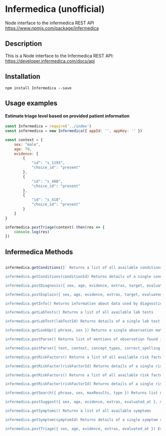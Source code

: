 # Infermedica (unofficial)
Node interface to the infermedica REST API https://www.npmjs.com/package/infermedica

## Description

This is a Node interface to the Infermedica REST API: https://developer.infermedica.com/docs/api

## Installation

```npm install Infermedica --save```

## Usage examples

#### Estimate triage level based on provided patient information
```js
const Infermedica = require('../index')
const infermedica = new Infermedica({ appId: '', appKey: '' })

const context = {
    sex: "male",
    age: 70,
    evidence: [
        {
            "id": "s_1193",
            "choice_id": "present"
        },
        {
            "id": "s_488",
            "choice_id": "present"
        },
        {
            "id": "s_418",
            "choice_id": "present"
        }
    ]
}

infermedica.postTriage(context).then(res => {
    console.log(res)
})

```

## Infermedica Methods

```js

infermedica.getConditions()` Returns a list of all available conditions.

infermedica.getConditions(conditionId) Returns details of a single condition specified by id parameter 

infermedica.postDiagnosis({ sex, age, evidence, extras, target, evaluated_at }) Suggests possible diagnoses and relevant observations

infermedica.postExplain({ sex, age, evidence, extras, target, evaluated_at }) Explains which evidence impact probability of selected condition

infermedica.getInfo() Returns information about data used by diagnostic engine

infermedica.getLabTests() Returns a list of all available lab tests

infermedica.getLabTest(labTestId) Returns details of a single lab test specified by id parameter

infermedica.getLookUp({ phrase, sex }) Returns a single observation matching given phrase

infermedica.postParse() Returns list of mentions of observation found in given text

infermedica.postParse({ text, context, concept_types, correct_spelling, include_tokens }) Returns list of mentions of observation found in given text

infermedica.getRiskFactors() Returns a list of all available risk factors

infermedica.getRiskFactor(riskFactorId) Returns details of a single risk factor specified by id parameter

infermedica.getRiskFactors() Returns a list of all available risk factors

infermedica.getRiskFactor(riskFactorId) Returns details of a single risk factor specified by id parameter

infermedica.getSearch({ phrase, sex, maxResults, type }) Returns list of observations matching the given phrase

infermedica.postSuggest({ sex, age, evidence, extras, evaluated_at }, max_results) Suggests possible symptoms based on provided patient information

infermedica.getSymptoms() Returns a list of all available symptoms

infermedica.getSymptom(symptomId) Returns details of a single symptom specified by id parameter

infermedica.postTriage({ sex, age, evidence, extras, evaluated_at }) Estimates triage level based on provided patient information

```


